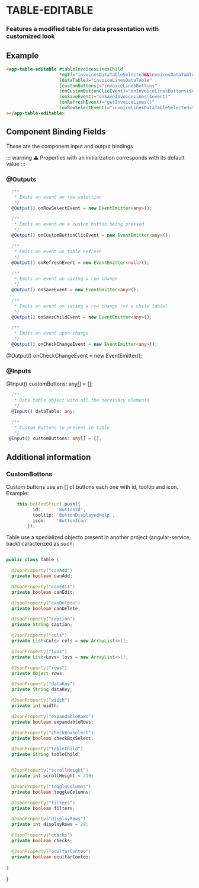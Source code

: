 # TABLE-EDITABLE

### Features a modified table for data presentation with customized look

## Example

```html
<app-table-editable #tableInvoicesLinesChild
                    *ngIf="invoicesDataTableSelected&&invoicesDataTableSelected.id&&invoiceLinesDataTable"
                    [dataTable]="invoiceLinesDataTable"
                    [customButtons]="invoiceLinesButtons"
                    (onCustomButtonClicEvent)="onInvoiceLinesButtons($event)"
                    (onSaveEvent)="onSaveInvoiceLines($event)"
                    (onRefreshEvent)="getInvoiceLines()"
                    (onRowSelectEvent)="invoiceLinesDataTableSelected=$event"
></app-table-editable>
```

## Component Binding Fields

These are the component input and output bindings

::: warning 
⚠️ Properties with an initialization corresponds with its default value 
::: 

### @Outputs

```typescript
  /**
   * Emits an event on row selection
   */
  @Output() onRowSelectEvent = new EventEmitter<any>();
```

```typescript
  /**
   * Emits an event on a custom button being pressed
   */
  @Output() onCustomButtonClicEvent = new EventEmitter<any>();
```

```typescript
  /**
   * Emits an event on table refresh
   */
  @Output() onRefreshEvent = new EventEmitter<null>();
```

```typescript
  /**
   * Emits an event on saving a row change
   */
  @Output() onSaveEvent = new EventEmitter<any>();
```

```typescript
  /**
   * Emits an event on saving a row change (of a child table)
   */
  @Output() onSaveChildEvent = new EventEmitter<any>();
```

```typescript
  /**
   * Emits an event upon change
   */
  @Output() onCheckChangeEvent = new EventEmitter<any>();
```
@Output() onCheckChangeEvent = new EventEmitter<any>();

### @Inputs
@Input() customButtons: any[] = [];
```typescript
  /**
   * Data table object with all the necessary elements
   */
  @Input() dataTable: any;
```

```typescript
  /**
   * Custom Buttons to present in table
   */
 @Input() customButtons: any[] = [];
```

## Additional information

### CustomBottons

Custom buttons use an [] of buttons each one with id, tooltip and icon. Example:
```typescript
    this.buttonStruct.push({
          id:      'ButtonId',
          tooltip: 'ButtonDisplayedHelp',
          icon:    'ButtonIcon'
        });
```

Table use a specialized objecto present in another project (angular-service, back) caracterized as such:
```java

public class Table {

  @JsonProperty("canAdd")
  private boolean canAdd;

  @JsonProperty("canEdit")
  private boolean canEdit;

  @JsonProperty("canDelete")
  private boolean canDelete;

  @JsonProperty("caption")
  private String caption;

  @JsonProperty("cols")
  private List<Cols> cols = new ArrayList<>();

  @JsonProperty("lovs")
  private List<Lovs> lovs = new ArrayList<>();

  @JsonProperty("rows")
  private Object rows;

  @JsonProperty("dataKey")
  private String dataKey;

  @JsonProperty("width")
  private int width;

  @JsonProperty("expandableRows")
  private boolean expandableRows;

  @JsonProperty("checkBoxSelect")
  private boolean checkBoxSelect;

  @JsonProperty("tableChild")
  private String tableChild;


  @JsonProperty("scrollHeight")
  private int scrollHeight = 210;

  @JsonProperty("toggleColumns")
  private boolean toggleColumns;

  @JsonProperty("filters")
  private boolean filters;

  @JsonProperty("displayRows")
  private int displayRows = 20;

  @JsonProperty("checks")
  private boolean checks;

  @JsonProperty("ocultarConteo")
  private boolean ocultarConteo;
  
}

```
}


